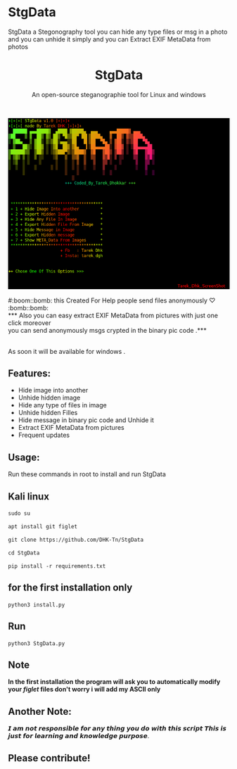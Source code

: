 # StgData
StgData a Stegonography tool you can hide any type files or msg in a photo and you can unhide it simply and you can Extract EXIF MetaData from photos 

<h1 align="center">StgData</h1>
<p align="center">An open-source steganographie tool for Linux and windows </p><br>

<p align="center">
  <img src="https://github.com/DHK-Tn/StgData/blob/main/Stg.png"><br>
</p>
#:boom::bomb: this Created For Help people send files anonymously ♡ :bomb::bomb: <br>
*** Also you can easy extract EXIF MetaData from pictures with just one click moreover<br> 
you can send anonymously msgs crypted in the binary pic code .***<br><br>

As soon it will be available for windows .

## Features:

- Hide image into another 
- Unhide hidden image
- Hide any type of files in image 
- Unhide hidden Filles
- Hide message in binary pic code and Unhide it
- Extract EXIF MetaData from pictures 
- Frequent updates

## Usage:

Run these commands in root to install and run  StgData

## Kali linux
```
sudo su 
```
```
apt install git figlet  
```
```
git clone https://github.com/DHK-Tn/StgData
```
```
cd StgData
```
```
pip install -r requirements.txt  
```
## for the first installation only
```
python3 install.py

```
## Run 
```
python3 StgData.py
```
## Note
<b> In the first installation the program will ask you to automatically modify your <em>figlet</em> files don't worry
    i will add my ASCII only </b>

## Another Note:

𝙄 𝙖𝙢 𝙣𝙤𝙩 𝙧𝙚𝙨𝙥𝙤𝙣𝙨𝙞𝙗𝙡𝙚 𝙛𝙤𝙧 𝙖𝙣𝙮 𝙩𝙝𝙞𝙣𝙜 𝙮𝙤𝙪 𝙙𝙤 𝙬𝙞𝙩𝙝 𝙩𝙝𝙞𝙨 𝙨𝙘𝙧𝙞𝙥𝙩
𝙏𝙝𝙞𝙨 𝙞𝙨 𝙟𝙪𝙨𝙩 𝙛𝙤𝙧 𝙡𝙚𝙖𝙧𝙣𝙞𝙣𝙜 𝙖𝙣𝙙 𝙠𝙣𝙤𝙬𝙡𝙚𝙙𝙜𝙚 𝙥𝙪𝙧𝙥𝙤𝙨𝙚.

## Please contribute! 
